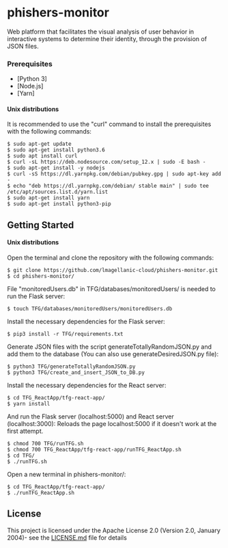 # phishers-monitor
Web platform that facilitates the visual analysis of user behavior in interactive systems to determine their identity, through the provision of JSON files.

### Prerequisites

* [Python 3]
* [Node.js]
* [Yarn]

#### Unix distributions 
It is recommended to use the "curl" command to install the prerequisites with the following commands:
```
$ sudo apt-get update
$ sudo apt-get install python3.6
$ sudo apt install curl
$ curl -sL https://deb.nodesource.com/setup_12.x | sudo -E bash -
$ sudo apt-get install -y nodejs
$ curl -sS https://dl.yarnpkg.com/debian/pubkey.gpg | sudo apt-key add -
$ echo "deb https://dl.yarnpkg.com/debian/ stable main" | sudo tee /etc/apt/sources.list.d/yarn.list
$ sudo apt-get install yarn
$ sudo apt-get install python3-pip
```

## Getting Started

#### Unix distributions 

Open the terminal and clone the repository with the following commands:
```
$ git clone https://github.com/lmagellanic-cloud/phishers-monitor.git
$ cd phishers-monitor/
```

File "monitoredUsers.db" in TFG/databases/monitoredUsers/ is needed to run the Flask server:
```
$ touch TFG/databases/monitoredUsers/monitoredUsers.db 
```

Install the necessary dependencies for the Flask server:
```
$ pip3 install -r TFG/requirements.txt
```

Generate JSON files with the script generateTotallyRandomJSON.py and add them to the database (You can also use generateDesiredJSON.py file):
```
$ python3 TFG/generateTotallyRandomJSON.py 
$ python3 TFG/create_and_insert_JSON_to_DB.py 
```

Install the necessary dependencies for the React server:
```
$ cd TFG_ReactApp/tfg-react-app/
$ yarn install
```

And run the Flask server (localhost:5000) and React server (localhost:3000):
Reloads the page localhost:5000 if it doesn't work at the first attempt.
```
$ chmod 700 TFG/runTFG.sh 
$ chmod 700 TFG_ReactApp/tfg-react-app/runTFG_ReactApp.sh 
$ cd TFG/ 
$ ./runTFG.sh
```
Open a new terminal in phishers-monitor/:
```
$ cd TFG_ReactApp/tfg-react-app/
$ ./runTFG_ReactApp.sh 
```

## License

This project is licensed under the Apache License 2.0 (Version 2.0, January 2004)- see the [LICENSE.md](LICENSE.md) file for details
